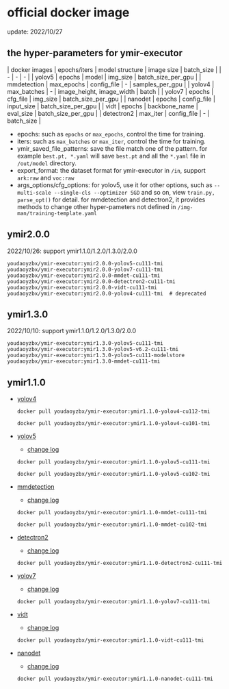 # official docker image

update: 2022/10/27

## the hyper-parameters for ymir-executor

| docker images | epochs/iters | model structure | image size | batch_size |
| - | - | - |
| yolov5 | epochs | model | img_size | batch_size_per_gpu |
| mmdetection | max_epochs | config_file | - | samples_per_gpu |
| yolov4 | max_batches | - | image_height, image_width | batch |
| yolov7 | epochs | cfg_file | img_size | batch_size_per_gpu |
| nanodet | epochs | config_file | input_size | batch_size_per_gpu |
| vidt | epochs | backbone_name | eval_size | batch_size_per_gpu |
| detectron2 | max_iter | config_file | - | batch_size |

- epochs: such as `epochs` or `max_epochs`, control the time for training.
- iters: such as `max_batches` or `max_iter`, control the time for training.
- ymir_saved_file_patterns: save the file match one of the pattern. for example `best.pt, *.yaml` will save `best.pt` and all the `*.yaml` file in `/out/model` directory.
- export_format: the dataset format for ymir-executor in `/in`, support `ark:raw` and `voc:raw`
- args_options/cfg_options: for yolov5, use it for other options, such as `--multi-scale --single-cls --optimizer SGD` and so on, view `train.py, parse_opt()` for detail. for mmdetection and detectron2, it provides methods to change other hyper-pameters not defined in `/img-man/training-template.yaml`

## ymir2.0.0

2022/10/26: support ymir1.1.0/1.2.0/1.3.0/2.0.0

```
youdaoyzbx/ymir-executor:ymir2.0.0-yolov5-cu111-tmi
youdaoyzbx/ymir-executor:ymir2.0.0-yolov7-cu111-tmi
youdaoyzbx/ymir-executor:ymir2.0.0-mmdet-cu111-tmi
youdaoyzbx/ymir-executor:ymir2.0.0-detectron2-cu111-tmi
youdaoyzbx/ymir-executor:ymir2.0.0-vidt-cu111-tmi
youdaoyzbx/ymir-executor:ymir2.0.0-yolov4-cu111-tmi  # deprecated
```

## ymir1.3.0

2022/10/10: support ymir1.1.0/1.2.0/1.3.0/2.0.0

```
youdaoyzbx/ymir-executor:ymir1.3.0-yolov5-cu111-tmi
youdaoyzbx/ymir-executor:ymir1.3.0-yolov5-v6.2-cu111-tmi
youdaoyzbx/ymir-executor:ymir1.3.0-yolov5-cu111-modelstore
youdaoyzbx/ymir-executor:ymir1.3.0-mmdet-cu111-tmi
```

## ymir1.1.0

- [yolov4](https://github.com/modelai/ymir-executor-fork#det-yolov4-training)

    ```
    docker pull youdaoyzbx/ymir-executor:ymir1.1.0-yolov4-cu112-tmi

    docker pull youdaoyzbx/ymir-executor:ymir1.1.0-yolov4-cu101-tmi
    ```

- [yolov5](https://github.com/modelai/ymir-executor-fork#det-yolov5-tmi)

    - [change log](./det-yolov5-tmi/README.md)

    ```
    docker pull youdaoyzbx/ymir-executor:ymir1.1.0-yolov5-cu111-tmi

    docker pull youdaoyzbx/ymir-executor:ymir1.1.0-yolov5-cu102-tmi
    ```

- [mmdetection](https://github.com/modelai/ymir-executor-fork#det-mmdetection-tmi)

    - [change log](./det-mmdetection-tmi/README.md)

    ```
    docker pull youdaoyzbx/ymir-executor:ymir1.1.0-mmdet-cu111-tmi

    docker pull youdaoyzbx/ymir-executor:ymir1.1.0-mmdet-cu102-tmi
    ```

- [detectron2](https://github.com/modelai/ymir-detectron2)

    - [change log](https://github.com/modelai/ymir-detectron2/blob/master/README.md)

    ```
    docker pull youdaoyzbx/ymir-executor:ymir1.1.0-detectron2-cu111-tmi
    ```

- [yolov7](https://github.com/modelai/ymir-yolov7)

    - [change log](https://github.com/modelai/ymir-yolov7/blob/main/ymir/README.md)

    ```
    docker pull youdaoyzbx/ymir-executor:ymir1.1.0-yolov7-cu111-tmi
    ```

- [vidt](https://github.com/modelai/ymir-vidt)

    - [change log](https://github.com/modelai/ymir-vidt/tree/main/ymir)

    ```
    docker pull youdaoyzbx/ymir-executor:ymir1.1.0-vidt-cu111-tmi
    ```

- [nanodet](https://github.com/modelai/ymir-nanodet/tree/ymir-dev)

    - [change log](https://github.com/modelai/ymir-nanodet/tree/ymir-dev/ymir)

    ```
    docker pull youdaoyzbx/ymir-executor:ymir1.1.0-nanodet-cu111-tmi
    ```
